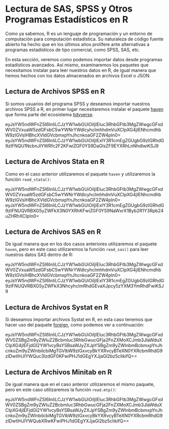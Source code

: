 <script src="https://cdn.datacamp.com/datacamp-light-latest.min.js"></script>







# Lectura de SAS, SPSS y Otros Programas Estadísticos en R

Como ya sabemos, R es un lenguaje de programación y un entorno de computación para computación estadística. Su naturaleza de código fuente abierto ha hecho que en los últimos años prolifere ante alternativas a programas estadísticos de tipo comercial, como SPSS, SAS, etc.

En esta sección, veremos como podemos importar datos desde programas estadísticos avanzados. Así mismo, examinaremos los paquetes que necesitamos instalar para leer nuestros datos en R, de igual manera que hemos hechos con los datos almacenados en archivos Excel o JSON.

## Lectura de Archivos SPSS en R

Si somos usuarios del programa SPSS y deseamos importar nuestros archivos SPSS a R, en primer lugar necesitaremos instalar el paquete [haven](http://haven.tidyverse.org/) que forma parte del ecosistema [tidyverse](http://tidyverse.org/). 

<div data-datacamp-exercise data-height="300" data-encoded="true">eyJsYW5ndWFnZSI6InIiLCJzYW1wbGUiOiIjIEluc3RhbGFtb3MgZWwgcGFxdWV0ZVxuaW5zdGFsbC5wYWNrYWdlcyhcImhhdmVuXCIpXG4jIENhcmdhbW9zIGVsIHBhcXVldGVcbmxpYnJhcnkoaGF2ZW4pIn0=</div>


<div data-datacamp-exercise data-height="300" data-encoded="true">eyJsYW5ndWFnZSI6InIiLCJzYW1wbGUiOiIjIExlY3R1cmEgZGUgbG9zIGRhdG9zIFNQU1NcbnJlYWRfc2F2KFwiZGF0YS9DaGlsZF9EYXRhLnNhdlwiKSJ9</div>

## Lectura de Archivos Stata en R

Como en el caso anterior utilizaremos el paquete `haven` y utilizaremos la función `read_stata()`:

<div data-datacamp-exercise data-height="300" data-encoded="true">eyJsYW5ndWFnZSI6InIiLCJzYW1wbGUiOiIjIEluc3RhbGFtb3MgZWwgcGFxdWV0ZVxuaW5zdGFsbC5wYWNrYWdlcyhcImhhdmVuXCIpXG4jIENhcmdhbW9zIGVsIHBhcXVldGVcbmxpYnJhcnkoaGF2ZW4pIn0=</div>


<div data-datacamp-exercise data-height="300" data-encoded="true">eyJsYW5ndWFnZSI6InIiLCJzYW1wbGUiOiIjIExlY3R1cmEgZGUgbG9zIGRhdG9zIFNUQVRBXG5yZWFkX3N0YXRhKFwiZGF0YS9NaWxrX1Byb2R1Y3Rpb24uZHRhXCIpIn0=</div>


## Lectura de Archivos SAS en R

De igual manera que en los dos casos anteriores utilizaremos el paquete `haven`, pero en este caso utilizaremos la función `read_sas()` para leer nuestros datos SAS dentro de R:

<div data-datacamp-exercise data-height="300" data-encoded="true">eyJsYW5ndWFnZSI6InIiLCJzYW1wbGUiOiIjIEluc3RhbGFtb3MgZWwgcGFxdWV0ZVxuaW5zdGFsbC5wYWNrYWdlcyhcImhhdmVuXCIpXG4jIENhcmdhbW9zIGVsIHBhcXVldGVcbmxpYnJhcnkoaGF2ZW4pIn0=</div>

<div data-datacamp-exercise data-height="300" data-encoded="true">eyJsYW5ndWFnZSI6InIiLCJzYW1wbGUiOiIjIExlY3R1cmEgZGUgbG9zIGRhdG9zIFNUQVRBXG5yZWFkX3NhcyhcImRhdGEvaXJpcy5zYXM3YmRhdFwiKSJ9</div>


## Lectura de Archivos Systat en R

Si deseamos importar archivos Systat en R, en esta caso tenemos que hacer uso del paquete [foreign](https://cran.r-project.org/web/packages/foreign/foreign.pdf), como podemos ver a continuación:


<div data-datacamp-exercise data-height="300" data-encoded="true">eyJsYW5ndWFnZSI6InIiLCJzYW1wbGUiOiIjIEluc3RhbGFtb3MgZWwgcGFxdWV0ZSBgZm9yZWluZ2Bcbmluc3RhbGwucGFja2FnZXMoXCJmb3JlaWduXCIpXG4jIEFjdGl2YW1vcyBsYSBsaWJyZXJpYSBgZm9yZWlnbmBcbmxpYnJhcnkoZm9yZWlnbilcbiMgTGVlbW9zIGxvcyBkYXRvcyBTeXN0YXRcbmRhdG9zIDwtIHJlYWQuc3lzdGF0KFwiPHJ1dGEgYXJjaGl2bz5cIikifQ==</div>

## Lectura de Archivos Minitab en R

De igual manera que en el caso anterior utilizaremos el mismo paquete, pero en este caso utilizaremos la función `read.mtp()`:

<div data-datacamp-exercise data-height="300" data-encoded="true">eyJsYW5ndWFnZSI6InIiLCJzYW1wbGUiOiIjIEluc3RhbGFtb3MgZWwgcGFxdWV0ZSBgZm9yZWluZ2Bcbmluc3RhbGwucGFja2FnZXMoXCJmb3JlaWduXCIpXG4jIEFjdGl2YW1vcyBsYSBsaWJyZXJpYSBgZm9yZWlnbmBcbmxpYnJhcnkoZm9yZWlnbilcbiMgTGVlbW9zIGxvcyBkYXRvcyBTeXN0YXRcbmRhdG9zIDwtIHJlYWQubXRwKFwiPHJ1dGEgYXJjaGl2bz5cIikifQ==</div>



















